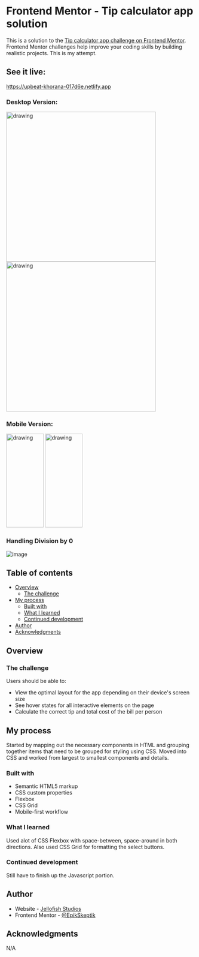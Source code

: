 # Frontend Mentor - Tip calculator app solution

This is a solution to the [Tip calculator app challenge on Frontend Mentor](https://www.frontendmentor.io/challenges/tip-calculator-app-ugJNGbJUX). Frontend Mentor challenges help improve your coding skills by building realistic projects. This is my attempt.

## See it live:
https://upbeat-khorana-017d6e.netlify.app

### Desktop Version:
<img src="https://user-images.githubusercontent.com/87247587/128165086-05a25e3b-3b89-4d20-89d6-1aad260e0aaa.png" alt="drawing" width="400"/>
<img src="https://user-images.githubusercontent.com/87247587/128165491-ad07295c-6322-4b99-b266-52531365a24b.png" alt="drawing" width="400"/>

### Mobile Version:
<img src="https://user-images.githubusercontent.com/87247587/128165307-8a0df9ab-c6c8-41fb-bfbb-c5484e9dd7bf.png" alt="drawing" height="250" width="100"/>
<img src="https://user-images.githubusercontent.com/87247587/128165373-6100d760-3dce-40a1-9ee6-917efa8ea2ad.png" alt="drawing" height="250" width="100"/>

### Handling Division by 0
![image](https://user-images.githubusercontent.com/87247587/128165618-33d8de90-6cc8-46ed-a76c-eb2be33c63b9.png)



## Table of contents

- [Overview](#overview)
  - [The challenge](#the-challenge)
- [My process](#my-process)
  - [Built with](#built-with)
  - [What I learned](#what-i-learned)
  - [Continued development](#continued-development)
- [Author](#author)
- [Acknowledgments](#acknowledgments)

## Overview

### The challenge

Users should be able to:

- View the optimal layout for the app depending on their device's screen size
- See hover states for all interactive elements on the page
- Calculate the correct tip and total cost of the bill per person


## My process
Started by mapping out the necessary components in HTML and grouping together items that need to be grouped for styling using CSS. Moved into CSS and worked from largest to smallest components and details. 

### Built with

- Semantic HTML5 markup
- CSS custom properties
- Flexbox
- CSS Grid
- Mobile-first workflow

### What I learned
Used alot of CSS Flexbox with space-between, space-around in both directions.
Also used CSS Grid for formatting the select buttons.


### Continued development

Still have to finish up the Javascript portion.


## Author

- Website - [Jellofish Studios](https://www.jellofishstudios.com)
- Frontend Mentor - [@EpikSkeptik](https://www.frontendmentor.io/profile/EpikSkeptik)


## Acknowledgments
N/A
